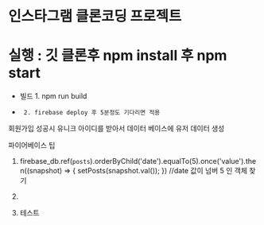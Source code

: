 # 인스타그램 클론코딩 프로젝트

# 실행 : 깃 클론후 npm install 후 npm start 


* 빌드 1. npm run build 
*      2. firebase deploy 후 5분정도 기다리면 적용




회원가입 성공시 유니크 아이디를 받아서 데이터 베이스에 유저 데이터 생성

파이어베이스 팁 

1.   firebase_db.ref(`posts`).orderByChild('date').equalTo(5).once('value').then((snapshot) => {
         setPosts(snapshot.val());
      })
          //date 값이 넘버 5 인 객체 찾기

2. 

3. 테스트
